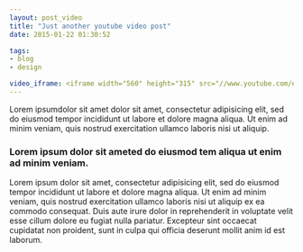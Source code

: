 ```yaml
---
layout: post_video
title: "Just another youtube video post"
date: 2015-01-22 01:30:52

tags:
- blog
- design

video_iframe: <iframe width="560" height="315" src="//www.youtube.com/embed/J5Vr9Rs8fBs" frameborder="0" allowfullscreen></iframe>
---
```


Lorem ipsumdolor sit amet dolor sit amet, consectetur adipisicing elit, sed do eiusmod tempor incididunt ut labore et dolore magna aliqua. Ut enim ad minim veniam, quis nostrud exercitation ullamco laboris nisi ut aliquip.


### Lorem ipsum dolor sit ameted do eiusmod tem aliqua ut enim ad minim veniam. ###


Lorem ipsum dolor sit amet, consectetur adipisicing elit, sed do eiusmod tempor incididunt ut labore et dolore magna aliqua. Ut enim ad minim veniam, quis nostrud exercitation ullamco laboris nisi ut aliquip ex ea commodo consequat. Duis aute irure dolor in reprehenderit in voluptate velit esse cillum dolore eu fugiat nulla pariatur. Excepteur sint occaecat cupidatat non proident, sunt in culpa qui officia deserunt mollit anim id est laborum.
